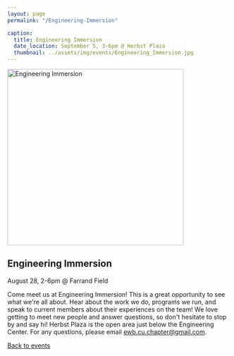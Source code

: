 ```yaml
---
layout: page
permalink: "/Engineering-Immersion"

caption:
  title: Engineering Immersion
  date_location: September 5, 3-6pm @ Herbst Plaza
  thumbnail: ../assets/img/events/Engineering_Immersion.jpg
---
```


<img src="../../assets/img/events/Engineering_Immersion.jpg" alt="Engineering Immersion" width="400"/>

<div>
	<h2 class="section-heading text-uppercase">Engineering Immersion</h2>
</div>

<div>
  <p class="text-muted">August 28, 2-6pm @ Farrand Field</p>
</div>

Come meet us at Engineering Immersion! This is a great opportunity to see what we're all about. Hear about the work we do, programs we run, and speak to current members about their experiences on the team! We love getting to meet new people and answer questions, so don't hesitate to stop by and say hi! Herbst Plaza is the open area just below the Engineering Center. For any questions, please email <a href="mailto:ewb.cu.chapter@gmail.com">ewb.cu.chapter@gmail.com</a>.

<a href="/events"><u>Back to events</u></a>